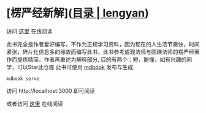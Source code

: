# [楞严经新解]([目录 | lengyan](https://endsock.github.io/lengyan/src/SUMMARY.html))

访问 [这里](https://endsock.github.io/lengyan/src/SUMMARY.html) 在线阅读

此书完全是作者爱好编写，不作为正规学习资料，因为现在的人生活节奏快，时间紧张，碎片化信息多的缘故而编写此书，此书参考成观法师与园瑛法师的楞严经著作而提炼精简，作者再重述为解释部分,
目的有两个：短，能懂，如有兴趣的同学，可以Star此仓库
此书可使用 [mdbook](https://github.com/rust-lang/mdBook) 发布与生成

```
mdbook serve
```

访问 http://localhost:3000 即可阅读

或者访问 [这里](https://endsock.github.io/lengyan/src/SUMMARY.html) 在线阅读